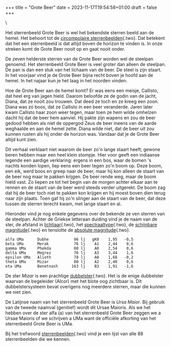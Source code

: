 +++
title = "Grote Beer"
date = 2023-11-17T19:54:58+01:00
draft = false
+++

\

Het sterrenbeeld Grote Beer is wel het bekendste sterren beeld aan de
hemel. Het behoort tot de [circompolaire
sterrenbeelden](circompolair.html){.two}. Dat betekent dat het een
sterrenbeeld is dat altijd boven de horizon te vinden is. In onze
streken komt de Grote Beer nooit op en gaat nooit onder.

De zeven helderste sterren van de Grote Beer worden wel de steelpan
genoemd. Het sterrenbeeld Grote Beer is veel groter dan alleen de
steelpan. De pan is dan een stuk van het lichaam van de beer. De steel
is zijn staart. In het voorjaar vind je de Grote Beer bijna recht boven
je hoofd aan de hemel. In het najaar kun je het laag in het noorden
vinden.

Hoe de Grote Beer aan de hemel komt? Er was eens een meisje, Callisto,
dat heel erg van jagen hield. Daarom beloofde ze de godin van de jacht,
Diana, dat ze nooit zou trouwen. Dat deed ze toch en ze kreeg een zoon.
Diana was zó boos, dat ze Callisto in een beer veranderde. Jaren later
kwam Callisto haar zoon weer tegen, maar toen ze hem wilde omhelzen
dacht hij dat de beer hem aanviel. Hij pakte zijn wapens en zou de beer
gedood hebben als niet de oppergod Zeus de beer ineens van de aarde
weghaalde en aan de hemel zette. Diana wilde niet, dat de beer uit zou
kunnen rusten als hij onder de horizon was. Vandaar dat je de Grote Beer
altijd kunt zien.

Dit verhaal verklaart niet waarom de beer zo\'n lange staart heeft;
gewone beren hebben maar een heel klein stompje. Hier voor geeft een
indiaanse legende een aardige verklaring: ergens in een bos, waar de
bomen \'s nachts konden lopen, liep eens een beer tegen zo\'n boom op.
Deze boom, een eik, werd boos en greep naar de beer, maar hij kon alleen
de staart van de beer nog maar te pakken krijgen. De beer rende weg,
maar de boom hield vast. Zo liepen ze tot het begin van de morgen achter
elkaar aan te rennen en de staart van de beer werd steeds verder
uitgerekt. De boom zag dat hij de beer toch niet te pakken kon krijgen
en hij moest boven dien terug naar zijn plaats. Toen gaf hij zo\'n
slinger aan de staart van de beer, dat deze tussen de sterren terecht
kwam, met lange staart en al.

Hieronder vind je nog enkele gegevens over de bekende ze ven sterren van
de steelpan. Achter de Griekse letteraan duiding vind je de naam van de
ster, de afstand in [lichtjaar](lichtjaa.html){.two}, het
[spectraaltype](spectraa.html){.two}, de [schijnbare
magnitude](magnitud.html){.two} en tenslotte de [absolute
magnitude](absolute.html){.two}.

     
    alfa UMa      Dubhe           96 lj   gK0    1,95   -0,5 
    beta UMa      Merak           76 lj    A1    2,44    0,6 
    gamma UMa     Phekda          80 lj    A0    2,54    0,6 
    delta UMa     Megrez          76 lj    A3    3,44    1,6 
    epsilon UMa   Alioth          78 lj    A0    1,68   -0,2 
    theta UMa     Mizar           80 lj    A2    2,40    0,6 
    eta UMa       Benetnash      163 lj    B3    1,91   -1,6 

De ster *Mizar* is een prachtige [dubbelster](dubbelst.html){.two}. Het
is de enige dubbelster waarvan de begeleider (Alcor) met het blote oog
zichtbaar is. Dit dubbelstersysteem bevat overigens nog meerdere
sterren, maar die kunnen we niet zien.

De Latijnse naam van het sterrenbeeld Grote Beer is *Ursa Maior*. Bij
gebruik van de tweede naamval (genitief) wordt dit Ursae Maioris. Als we
het hebben over de ster alfa (a) van het sterrenbeeld Grote Beer zeggen
we a Ursae Maioris of we schrijven a UMa want de officiële afkorting van
het sterrenbeeld Grote Beer is UMa.

Bij het trefwoord [sterrenbeelden](sterrenb.html){.two} vind je een
lijst van alle 88 sterrenbeelden die we kennen.
